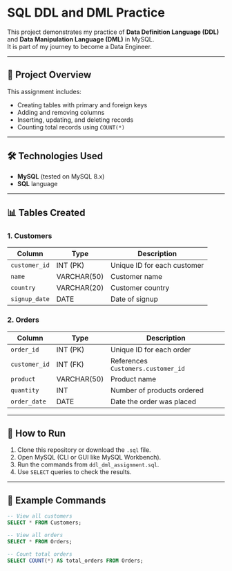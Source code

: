 # SQL DDL and DML Practice


This project demonstrates my practice of **Data Definition Language (DDL)** and **Data Manipulation Language (DML)** in MySQL.  
It is part of my journey to become a Data Engineer.

---

## 📂 Project Overview
This assignment includes:
- Creating tables with primary and foreign keys
- Adding and removing columns
- Inserting, updating, and deleting records
- Counting total records using `COUNT(*)`

---

## 🛠️ Technologies Used
- **MySQL** (tested on MySQL 8.x)
- **SQL** language

---

## 📊 Tables Created

### 1. **Customers**
| Column        | Type         | Description |
|---------------|-------------|-------------|
| `customer_id` | INT (PK)    | Unique ID for each customer |
| `name`        | VARCHAR(50) | Customer name |
| `country`     | VARCHAR(20) | Customer country |
| `signup_date` | DATE        | Date of signup |

### 2. **Orders**
| Column        | Type         | Description |
|---------------|-------------|-------------|
| `order_id`    | INT (PK)    | Unique ID for each order |
| `customer_id` | INT (FK)    | References `Customers.customer_id` |
| `product`     | VARCHAR(50) | Product name |
| `quantity`    | INT         | Number of products ordered |
| `order_date`  | DATE        | Date the order was placed |

---

## 🚀 How to Run
1. Clone this repository or download the `.sql` file.
2. Open MySQL (CLI or GUI like MySQL Workbench).
3. Run the commands from `ddl_dml_assignment.sql`.
4. Use `SELECT` queries to check the results.

---

## 📌 Example Commands
```sql
-- View all customers
SELECT * FROM Customers;

-- View all orders
SELECT * FROM Orders;

-- Count total orders
SELECT COUNT(*) AS total_orders FROM Orders;




